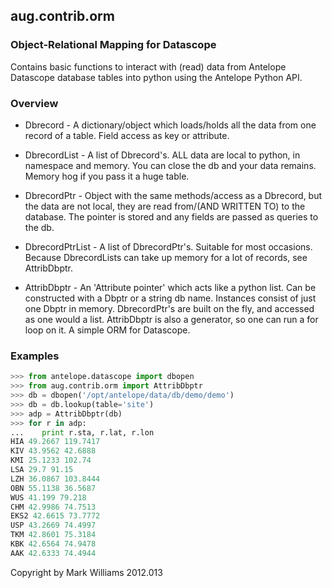 ## aug.contrib.orm
### Object-Relational Mapping for Datascope

Contains basic functions to interact with (read) data from Antelope Datascope database tables into python using the Antelope Python API.

### Overview

* Dbrecord - A dictionary/object which loads/holds all the data from one record of a table. Field access as key or attribute.

* DbrecordList - A list of Dbrecord's. ALL data are local to python, in namespace and memory. You can close the db and your data remains. Memory hog if you pass it a huge table.

* DbrecordPtr - Object with the same methods/access as a Dbrecord, but the data are not local, they are read from/(AND WRITTEN TO) to the database. The pointer is stored and any fields are passed as queries to the db.

* DbrecordPtrList - A list of DbrecordPtr's. Suitable for most occasions. Because DbrecordLists can take up memory for a lot of records, see AttribDbptr.

* AttribDbptr - An 'Attribute pointer' which acts like a python list. Can be constructed with a Dbptr or a string db name. Instances consist of just one Dbptr in memory. DbrecordPtr's are built on the fly, and accessed as one would a list. AttribDbptr is also a generator, so one can run a for loop on it. A simple ORM for Datascope.

### Examples
```python
>>> from antelope.datascope import dbopen
>>> from aug.contrib.orm import AttribDbptr
>>> db = dbopen('/opt/antelope/data/db/demo/demo')
>>> db = db.lookup(table='site')
>>> adp = AttribDbptr(db)
>>> for r in adp:
...    print r.sta, r.lat, r.lon
HIA 49.2667 119.7417
KIV 43.9562 42.6888
KMI 25.1233 102.74
LSA 29.7 91.15
LZH 36.0867 103.8444
OBN 55.1138 36.5687
WUS 41.199 79.218
CHM 42.9986 74.7513
EKS2 42.6615 73.7772
USP 43.2669 74.4997
TKM 42.8601 75.3184
KBK 42.6564 74.9478
AAK 42.6333 74.4944
```

Copyright by Mark Williams 2012.013


